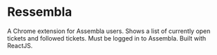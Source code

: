 # Ressembla

A Chrome extension for Assembla users. Shows a list of currently open tickets and followed tickets. Must be logged in to Assembla. Built with ReactJS. 
